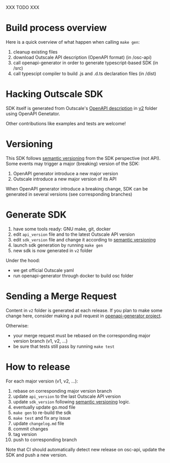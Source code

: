 XXX TODO XXX


# Build process overview

Here is a quick overview of what happen when calling `make gen`:
1. cleanup existing files
2. download Outscale API description (OpenAPI format) (in /osc-api)
3. call openapi-generator in order to generate typescript-based SDK (in /src)
4. call typescipt compiler to build .js and .d.ts declaration files (in /dist)


# Hacking Outscale SDK

SDK itself is generated from Outscale's [OpenAPI description](https://github.com/outscale/osc-api) in [v2](v2/) folder using OpenAPI Genetator.

Other contributions like examples and tests are welcome!

# Versioning

This SDK follows [semantic versioning](https://semver.org/) from the SDK perspective (not API).
Some events may trigger a major (breaking) version of the SDK:
1. OpenAPI generator introduce a new major version
2. Outscale introduce a new major version of its API

When OpenAPI generator introduce a breaking change, SDK can be generated in several versions (see corresponding branches)

# Generate SDK

1. have some tools ready: GNU make, git, docker
2. edit `api_version` file and to the latest Outscale API version
3. edit `sdk_version` file and change it according to [semantic versioning](https://semver.org/)
4. launch sdk generation by running `make gen`
5. new sdk is now generated in `v2` folder

Under the hood:
- we get official Outscale yaml
- run openapi-generator through docker to build osc folder

# Sending a Merge Request

Content in `v2` folder is generated at each release.
If you plan to make some change here, consider making a pull request in [openapi-generator project](https://github.com/OpenAPITools/openapi-generator/).

Otherwise:
- your merge request must be rebased on the corresponding major version branch (v1, v2, ...)
- be sure that tests still pass by running `make test`

# How to release

For each major version (v1, v2, ...):
1. rebase on corresponding major version branch
2. update `api_version` to the last Outscale API version
3. update `sdk_version` following [semantic versioning](https://semver.org/) logic.
4. eventually update go.mod file
5. `make gen` to re-build the sdk
6. `make test` and fix any issue
7. update `changelog.md` file
8. commit changes
9. tag version
10. push to corresponding branch

Note that CI should automatically detect new release on osc-api, update the SDK and push a new version.
